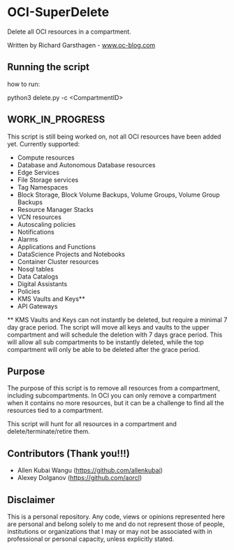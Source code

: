 # OCI-SuperDelete
Delete all OCI resources in a compartment. 

Written by Richard Garsthagen - www.oc-blog.com 

## Running the script
how to run:

python3 delete.py -c \<CompartmentID>


## WORK_IN_PROGRESS
This script is still being worked on, not all OCI resources have been added yet. Currently supported:
- Compute resources
- Database and Autonomous Database resources
- Edge Services
- File Storage services
- Tag Namespaces
- Block Storage, Block Volume Backups, Volume Groups, Volume Group Backups
- Resource Manager Stacks
- VCN resources
- Autoscaling policies
- Notifications
- Alarms
- Applications and Functions
- DataScience Projects and Notebooks
- Container Cluster resources
- Nosql tables
- Data Catalogs
- Digital Assistants
- Policies
- KMS Vaults and Keys**
- API Gateways

** KMS Vaults and Keys can not instantly be deleted, but require a minimal 7 day grace period. The script will move all keys and vaults to the upper compartment and will schedule the deletion with 7 days grace period. This will allow all sub compartments to be instantly deleted, while the top compartment will only be able to be deleted after the grace period. 

## Purpose
The purpose of this script is to remove all resources from a compartment, including subcompartments. In OCI you can only remove a compartment when it contains no more resources, but it can be a challenge to find all the resources tied to a compartment. 

This script will hunt for all resources in a compartment and delete/terminate/retire them.

## Contributors (Thank you!!!)
- Allen Kubai Wangu (https://github.com/allenkubai)
- Alexey Dolganov (https://github.com/aorcl)

## Disclaimer
This is a personal repository. Any code, views or opinions represented here are personal and belong solely to me and do not represent those of people, institutions or organizations that I may or may not be associated with in professional or personal capacity, unless explicitly stated.

